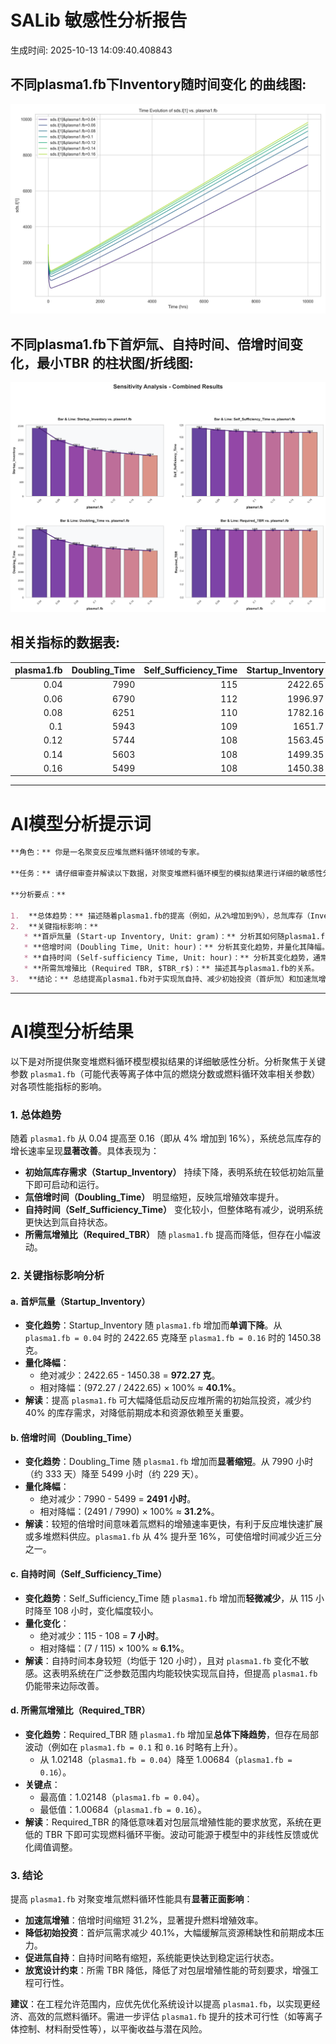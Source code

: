 # SALib 敏感性分析报告


生成时间: 2025-10-13 14:09:40.408843


## 不同plasma1.fb下Inventory随时间变化 的曲线图:

![不同plasma1.fb下Inventory随时间变化 的曲线图](sweep_sds_I1_vs_plasma1_fb.png)
## 不同plasma1.fb下首炉氚、自持时间、倍增时间变化，最小TBR 的柱状图/折线图:

![不同plasma1.fb下首炉氚、自持时间、倍增时间变化，最小TBR 的柱状图/折线图](combined_analysis_plots.png)
## 相关指标的数据表:


|   plasma1.fb |   Doubling_Time |   Self_Sufficiency_Time |   Startup_Inventory |   Required_TBR |   Required_Self_Sufficiency_Time |
|-------------:|----------------:|------------------------:|--------------------:|---------------:|---------------------------------:|
|         0.04 |            7990 |                     115 |             2422.65 |        1.02148 |                             6226 |
|         0.06 |            6790 |                     112 |             1996.97 |        1.01562 |                             5655 |
|         0.08 |            6251 |                     110 |             1782.16 |        1.0127  |                             5340 |
|         0.1  |            5943 |                     109 |             1651.7  |        1.00977 |                             7850 |
|         0.12 |            5744 |                     108 |             1563.45 |        1.00977 |                             4997 |
|         0.14 |            5603 |                     108 |             1499.35 |        1.00977 |                             3961 |
|         0.16 |            5499 |                     108 |             1450.38 |        1.00684 |                             9010 |

---

# AI模型分析提示词

```markdown
**角色：** 你是一名聚变反应堆氚燃料循环领域的专家。

**任务：** 请仔细审查并解读以下数据，对聚变堆燃料循环模型的模拟结果进行详细的敏感性分析。请遵循以下结构，分析各项重要参数对关键性能指标的影响，并得出结论。

**分析要点：**

1.  **总体趋势：** 描述随着plasma1.fb的提高（例如，从2%增加到9%），总氚库存（Inventory）的增长速率有何变化。
2.  **关键指标影响：**
   * **首炉氚量 (Start-up Inventory, Unit: gram)：** 分析其如何随plasma1.fb变化，并量化其降幅。
   * **倍增时间 (Doubling Time, Unit: hour)：** 分析其变化趋势，并量化其降幅。
   * **自持时间 (Self-sufficiency Time, Unit: hour)：** 分析其变化趋势，通常变化较小，请指出。
   * **所需氚增殖比 (Required TBR, $TBR_r$)：** 描述其与plasma1.fb的关系。
3.  **结论：** 总结提高plasma1.fb对于实现氚自持、减少初始投资（首炉氚）和加速氚增殖的有效性。

```



---

# AI模型分析结果

以下是对所提供聚变堆燃料循环模型模拟结果的详细敏感性分析。分析聚焦于关键参数 `plasma1.fb`（可能代表等离子体中氚的燃烧分数或燃料循环效率相关参数）对各项性能指标的影响。

### 1. 总体趋势
随着 `plasma1.fb` 从 0.04 提高至 0.16（即从 4% 增加到 16%），系统总氚库存的增长速率呈现**显著改善**。具体表现为：
- **初始氚库存需求（Startup_Inventory）** 持续下降，表明系统在较低初始氚量下即可启动和运行。
- **氚倍增时间（Doubling_Time）** 明显缩短，反映氚增殖效率提升。
- **自持时间（Self_Sufficiency_Time）** 变化较小，但整体略有减少，说明系统更快达到氚自持状态。
- **所需氚增殖比（Required_TBR）** 随 `plasma1.fb` 提高而降低，但存在小幅波动。

### 2. 关键指标影响分析

#### a. 首炉氚量（Startup_Inventory）
- **变化趋势**：Startup_Inventory 随 `plasma1.fb` 增加而**单调下降**。从 `plasma1.fb = 0.04` 时的 2422.65 克降至 `plasma1.fb = 0.16` 时的 1450.38 克。
- **量化降幅**：
  - 绝对减少：2422.65 - 1450.38 = **972.27 克**。
  - 相对降幅：(972.27 / 2422.65) × 100% ≈ **40.1%**。
- **解读**：提高 `plasma1.fb` 可大幅降低启动反应堆所需的初始氚投资，减少约 40% 的库存需求，对降低前期成本和资源依赖至关重要。

#### b. 倍增时间（Doubling_Time）
- **变化趋势**：Doubling_Time 随 `plasma1.fb` 增加而**显著缩短**。从 7990 小时（约 333 天）降至 5499 小时（约 229 天）。
- **量化降幅**：
  - 绝对减少：7990 - 5499 = **2491 小时**。
  - 相对降幅：(2491 / 7990) × 100% ≈ **31.2%**。
- **解读**：较短的倍增时间意味着氚燃料的增殖速率更快，有利于反应堆快速扩展或多堆燃料供应。`plasma1.fb` 从 4% 提升至 16%，可使倍增时间减少近三分之一。

#### c. 自持时间（Self_Sufficiency_Time）
- **变化趋势**：Self_Sufficiency_Time 随 `plasma1.fb` 增加而**轻微减少**，从 115 小时降至 108 小时，变化幅度较小。
- **量化变化**：
  - 绝对减少：115 - 108 = **7 小时**。
  - 相对降幅：(7 / 115) × 100% ≈ **6.1%**。
- **解读**：自持时间本身较短（均低于 120 小时），且对 `plasma1.fb` 变化不敏感。这表明系统在广泛参数范围内均能较快实现氚自持，但提高 `plasma1.fb` 仍能带来边际改善。

#### d. 所需氚增殖比（Required_TBR）
- **变化趋势**：Required_TBR 随 `plasma1.fb` 增加呈**总体下降趋势**，但存在局部波动（例如在 `plasma1.fb = 0.1` 和 `0.16` 时略有上升）。
  - 从 1.02148（`plasma1.fb = 0.04`）降至 1.00684（`plasma1.fb = 0.16`）。
- **关键点**：
  - 最高值：1.02148（`plasma1.fb = 0.04`）。
  - 最低值：1.00684（`plasma1.fb = 0.16`）。
- **解读**：Required_TBR 的降低意味着对包层氚增殖性能的要求放宽，系统在更低的 TBR 下即可实现燃料循环平衡。波动可能源于模型中的非线性反馈或优化阈值调整。

### 3. 结论
提高 `plasma1.fb` 对聚变堆氚燃料循环性能具有**显著正面影响**：
- **加速氚增殖**：倍增时间缩短 31.2%，显著提升燃料增殖效率。
- **降低初始投资**：首炉氚需求减少 40.1%，大幅缓解氚资源稀缺性和前期成本压力。
- **促进氚自持**：自持时间略有缩短，系统能更快达到稳定运行状态。
- **放宽设计约束**：所需 TBR 降低，降低了对包层增殖性能的苛刻要求，增强工程可行性。

**建议**：在工程允许范围内，应优先优化系统设计以提高 `plasma1.fb`，以实现更经济、高效的氚燃料循环。需进一步评估 `plasma1.fb` 提升的技术可行性（如等离子体控制、材料耐受性等），以平衡收益与潜在风险。